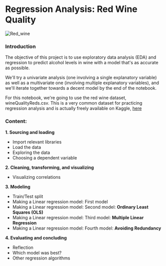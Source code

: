 # Regression Analysis: Red Wine Quality

![Red_wine](https://user-images.githubusercontent.com/67468718/104449221-20733600-5553-11eb-9449-20c930dc57cb.jpg)

### Introduction

The objective of this project is to use exploratory data analysis (EDA) and regression to predict alcohol levels in wine with a model that's as accurate as possible.

We'll try a univariate analysis (one involving a single explanatory variable) as well as a multivariate one (involving multiple explanatory variables), and we'll iterate together towards a decent model by the end of the notebook.

For this notebook, we're going to use the red wine dataset, wineQualityReds.csv. This is a very common dataset for practicing regression analysis and is actually freely available on Kaggle, [here](https://www.kaggle.com/piyushgoyal443/red-wine-dataset)

### Content:

**1. Sourcing and loading** 
- Import relevant libraries
- Load the data 
- Exploring the data
- Choosing a dependent variable
 
**2. Cleaning, transforming, and visualizing**
- Visualizing correlations
  
  
**3. Modeling** 
- Train/Test split
- Making a Linear regression model: First model
- Making a Linear regression model: Second model: **Ordinary Least Squares (OLS)**
- Making a Linear regression model: Third model: **Multiple Linear Regression**
- Making a Linear regression model: Fourth model: **Avoiding Redundancy**

**4. Evaluating and concluding** 
- Reflection 
- Which model was best?
- Other regression algorithms
